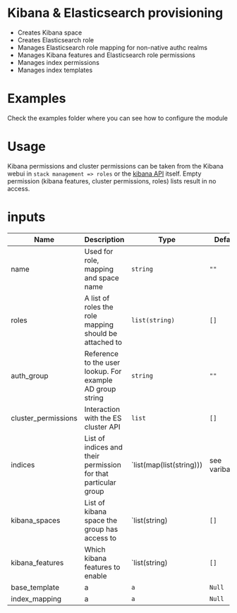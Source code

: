 # Kibana & Elasticsearch provisioning

- Creates Kibana space
- Creates Elasticsearch role
- Manages Elasticsearch role mapping for non-native authc realms
- Manages Kibana features and Elasticsearch role permissions
- Manages index permissions
- Manages index templates

# Examples

Check the examples folder where you can see how to configure the module

# Usage

Kibana permissions and cluster permissions can be taken from the Kibana webui in `stack management => roles` or the [kibana API](https://www.elastic.co/guide/en/kibana/current/features-api-get.html) itself.
Empty permission (kibana features, cluster permissions, roles) lists result in no access.

# inputs

| Name                | Description                                                    | Type                     | Default        | Required |
|---------------------|----------------------------------------------------------------|--------------------------|----------------|----------|
| name                | Used for role, mapping and space name                          | `string`                 | `""`           | true     |
| roles               | A list of roles the role mapping should be attached to         | `list(string)`           | `[]`           | true     |
| auth_group          | Reference to the user lookup. For example AD group string      | `string`                 | `""`           | true     |
| cluster_permissions | Interaction with the ES cluster API                            | `list`                   | `[]`           | false    |
| indices             | List of indices and their permission for that particular group | `list(map(list(string))) | see varibables | true     |
| kibana_spaces       | List of kibana space the group has access to                   | `list(string)            | `[]`           |false|
| kibana_features     | Which kibana features to enable                                | `list(string)            | `[]`           | false    |
| base_template       | a                                                              | `a`                      | `Null`         | false    |
| index_mapping       | a                                                              | `a`                      | `Null`         | false    |